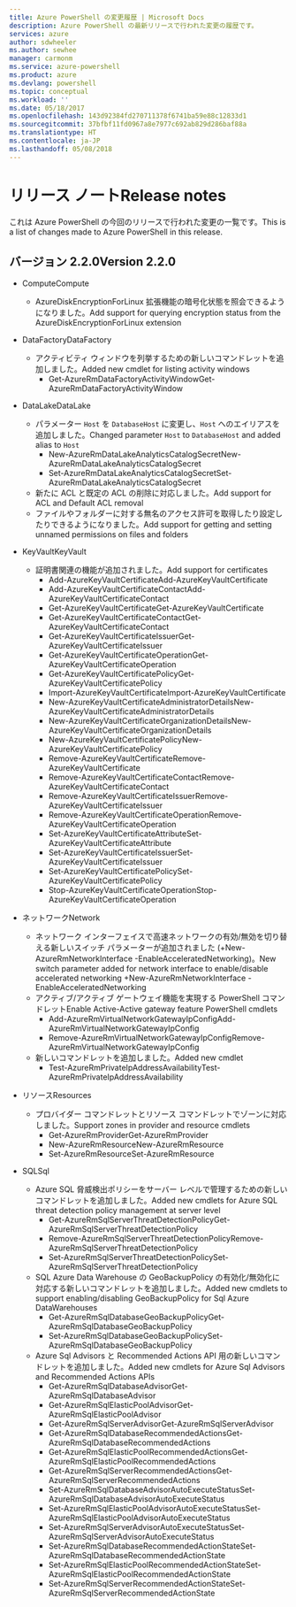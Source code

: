 ```yaml
---
title: Azure PowerShell の変更履歴 | Microsoft Docs
description: Azure PowerShell の最新リリースで行われた変更の履歴です。
services: azure
author: sdwheeler
ms.author: sewhee
manager: carmonm
ms.service: azure-powershell
ms.product: azure
ms.devlang: powershell
ms.topic: conceptual
ms.workload: ''
ms.date: 05/18/2017
ms.openlocfilehash: 143d92384fd270711378f6741ba59e88c12833d1
ms.sourcegitcommit: 37bfbf11fd0967a8e7977c692ab829d286baf88a
ms.translationtype: HT
ms.contentlocale: ja-JP
ms.lasthandoff: 05/08/2018
---
```

# <a name="release-notes"></a><span data-ttu-id="30fb0-103">リリース ノート</span><span class="sxs-lookup"><span data-stu-id="30fb0-103">Release notes</span></span>

<span data-ttu-id="30fb0-104">これは Azure PowerShell の今回のリリースで行われた変更の一覧です。</span><span class="sxs-lookup"><span data-stu-id="30fb0-104">This is a list of changes made to Azure PowerShell in this release.</span></span>

## <a name="version-220"></a><span data-ttu-id="30fb0-105">バージョン 2.2.0</span><span class="sxs-lookup"><span data-stu-id="30fb0-105">Version 2.2.0</span></span>
* <span data-ttu-id="30fb0-106">Compute</span><span class="sxs-lookup"><span data-stu-id="30fb0-106">Compute</span></span>
  - <span data-ttu-id="30fb0-107">AzureDiskEncryptionForLinux 拡張機能の暗号化状態を照会できるようになりました。</span><span class="sxs-lookup"><span data-stu-id="30fb0-107">Add support for querying encryption status from the AzureDiskEncryptionForLinux extension</span></span>
* <span data-ttu-id="30fb0-108">DataFactory</span><span class="sxs-lookup"><span data-stu-id="30fb0-108">DataFactory</span></span>
  - <span data-ttu-id="30fb0-109">アクティビティ ウィンドウを列挙するための新しいコマンドレットを追加しました。</span><span class="sxs-lookup"><span data-stu-id="30fb0-109">Added new cmdlet for listing activity windows</span></span>
    + <span data-ttu-id="30fb0-110">Get-AzureRmDataFactoryActivityWindow</span><span class="sxs-lookup"><span data-stu-id="30fb0-110">Get-AzureRmDataFactoryActivityWindow</span></span>
* <span data-ttu-id="30fb0-111">DataLake</span><span class="sxs-lookup"><span data-stu-id="30fb0-111">DataLake</span></span>
  - <span data-ttu-id="30fb0-112">パラメーター `Host` を `DatabaseHost` に変更し、`Host` へのエイリアスを追加しました。</span><span class="sxs-lookup"><span data-stu-id="30fb0-112">Changed parameter `Host` to `DatabaseHost` and added alias to `Host`</span></span>
    + <span data-ttu-id="30fb0-113">New-AzureRmDataLakeAnalyticsCatalogSecret</span><span class="sxs-lookup"><span data-stu-id="30fb0-113">New-AzureRmDataLakeAnalyticsCatalogSecret</span></span>
    + <span data-ttu-id="30fb0-114">Set-AzureRmDataLakeAnalyticsCatalogSecret</span><span class="sxs-lookup"><span data-stu-id="30fb0-114">Set-AzureRmDataLakeAnalyticsCatalogSecret</span></span>
  - <span data-ttu-id="30fb0-115">新たに ACL と既定の ACL の削除に対応しました。</span><span class="sxs-lookup"><span data-stu-id="30fb0-115">Add support for ACL and Default ACL removal</span></span>
  - <span data-ttu-id="30fb0-116">ファイルやフォルダーに対する無名のアクセス許可を取得したり設定したりできるようになりました。</span><span class="sxs-lookup"><span data-stu-id="30fb0-116">Add support for getting and setting unnamed permissions on files and folders</span></span>
* <span data-ttu-id="30fb0-117">KeyVault</span><span class="sxs-lookup"><span data-stu-id="30fb0-117">KeyVault</span></span>
  - <span data-ttu-id="30fb0-118">証明書関連の機能が追加されました。</span><span class="sxs-lookup"><span data-stu-id="30fb0-118">Add support for certificates</span></span>
    + <span data-ttu-id="30fb0-119">Add-AzureKeyVaultCertificate</span><span class="sxs-lookup"><span data-stu-id="30fb0-119">Add-AzureKeyVaultCertificate</span></span>
    + <span data-ttu-id="30fb0-120">Add-AzureKeyVaultCertificateContact</span><span class="sxs-lookup"><span data-stu-id="30fb0-120">Add-AzureKeyVaultCertificateContact</span></span>
    + <span data-ttu-id="30fb0-121">Get-AzureKeyVaultCertificate</span><span class="sxs-lookup"><span data-stu-id="30fb0-121">Get-AzureKeyVaultCertificate</span></span>
    + <span data-ttu-id="30fb0-122">Get-AzureKeyVaultCertificateContact</span><span class="sxs-lookup"><span data-stu-id="30fb0-122">Get-AzureKeyVaultCertificateContact</span></span>
    + <span data-ttu-id="30fb0-123">Get-AzureKeyVaultCertificateIssuer</span><span class="sxs-lookup"><span data-stu-id="30fb0-123">Get-AzureKeyVaultCertificateIssuer</span></span>
    + <span data-ttu-id="30fb0-124">Get-AzureKeyVaultCertificateOperation</span><span class="sxs-lookup"><span data-stu-id="30fb0-124">Get-AzureKeyVaultCertificateOperation</span></span>
    + <span data-ttu-id="30fb0-125">Get-AzureKeyVaultCertificatePolicy</span><span class="sxs-lookup"><span data-stu-id="30fb0-125">Get-AzureKeyVaultCertificatePolicy</span></span>
    + <span data-ttu-id="30fb0-126">Import-AzureKeyVaultCertificate</span><span class="sxs-lookup"><span data-stu-id="30fb0-126">Import-AzureKeyVaultCertificate</span></span>
    + <span data-ttu-id="30fb0-127">New-AzureKeyVaultCertificateAdministratorDetails</span><span class="sxs-lookup"><span data-stu-id="30fb0-127">New-AzureKeyVaultCertificateAdministratorDetails</span></span>
    + <span data-ttu-id="30fb0-128">New-AzureKeyVaultCertificateOrganizationDetails</span><span class="sxs-lookup"><span data-stu-id="30fb0-128">New-AzureKeyVaultCertificateOrganizationDetails</span></span>
    + <span data-ttu-id="30fb0-129">New-AzureKeyVaultCertificatePolicy</span><span class="sxs-lookup"><span data-stu-id="30fb0-129">New-AzureKeyVaultCertificatePolicy</span></span>
    + <span data-ttu-id="30fb0-130">Remove-AzureKeyVaultCertificate</span><span class="sxs-lookup"><span data-stu-id="30fb0-130">Remove-AzureKeyVaultCertificate</span></span>
    + <span data-ttu-id="30fb0-131">Remove-AzureKeyVaultCertificateContact</span><span class="sxs-lookup"><span data-stu-id="30fb0-131">Remove-AzureKeyVaultCertificateContact</span></span>
    + <span data-ttu-id="30fb0-132">Remove-AzureKeyVaultCertificateIssuer</span><span class="sxs-lookup"><span data-stu-id="30fb0-132">Remove-AzureKeyVaultCertificateIssuer</span></span>
    + <span data-ttu-id="30fb0-133">Remove-AzureKeyVaultCertificateOperation</span><span class="sxs-lookup"><span data-stu-id="30fb0-133">Remove-AzureKeyVaultCertificateOperation</span></span>
    + <span data-ttu-id="30fb0-134">Set-AzureKeyVaultCertificateAttribute</span><span class="sxs-lookup"><span data-stu-id="30fb0-134">Set-AzureKeyVaultCertificateAttribute</span></span>
    + <span data-ttu-id="30fb0-135">Set-AzureKeyVaultCertificateIssuer</span><span class="sxs-lookup"><span data-stu-id="30fb0-135">Set-AzureKeyVaultCertificateIssuer</span></span>
    + <span data-ttu-id="30fb0-136">Set-AzureKeyVaultCertificatePolicy</span><span class="sxs-lookup"><span data-stu-id="30fb0-136">Set-AzureKeyVaultCertificatePolicy</span></span>
    + <span data-ttu-id="30fb0-137">Stop-AzureKeyVaultCertificateOperation</span><span class="sxs-lookup"><span data-stu-id="30fb0-137">Stop-AzureKeyVaultCertificateOperation</span></span>
* <span data-ttu-id="30fb0-138">ネットワーク</span><span class="sxs-lookup"><span data-stu-id="30fb0-138">Network</span></span>

  - <span data-ttu-id="30fb0-139">ネットワーク インターフェイスで高速ネットワークの有効/無効を切り替える新しいスイッチ パラメーターが追加されました (+New-AzureRmNetworkInterface -EnableAcceleratedNetworking)。</span><span class="sxs-lookup"><span data-stu-id="30fb0-139">New switch parameter added for network interface to enable/disable accelerated networking +New-AzureRmNetworkInterface -EnableAcceleratedNetworking</span></span>
  - <span data-ttu-id="30fb0-140">アクティブ/アクティブ ゲートウェイ機能を実現する PowerShell コマンドレット</span><span class="sxs-lookup"><span data-stu-id="30fb0-140">Enable Active-Active gateway feature PowerShell cmdlets</span></span>
    + <span data-ttu-id="30fb0-141">Add-AzureRmVirtualNetworkGatewayIpConfig</span><span class="sxs-lookup"><span data-stu-id="30fb0-141">Add-AzureRmVirtualNetworkGatewayIpConfig</span></span>
    + <span data-ttu-id="30fb0-142">Remove-AzureRmVirtualNetworkGatewayIpConfig</span><span class="sxs-lookup"><span data-stu-id="30fb0-142">Remove-AzureRmVirtualNetworkGatewayIpConfig</span></span>
  - <span data-ttu-id="30fb0-143">新しいコマンドレットを追加しました。</span><span class="sxs-lookup"><span data-stu-id="30fb0-143">Added new cmdlet</span></span>
    + <span data-ttu-id="30fb0-144">Test-AzureRmPrivateIpAddressAvailability</span><span class="sxs-lookup"><span data-stu-id="30fb0-144">Test-AzureRmPrivateIpAddressAvailability</span></span>
* <span data-ttu-id="30fb0-145">リソース</span><span class="sxs-lookup"><span data-stu-id="30fb0-145">Resources</span></span>
  - <span data-ttu-id="30fb0-146">プロバイダー コマンドレットとリソース コマンドレットでゾーンに対応しました。</span><span class="sxs-lookup"><span data-stu-id="30fb0-146">Support zones in provider and resource cmdlets</span></span>
    + <span data-ttu-id="30fb0-147">Get-AzureRmProvider</span><span class="sxs-lookup"><span data-stu-id="30fb0-147">Get-AzureRmProvider</span></span>
    + <span data-ttu-id="30fb0-148">New-AzureRmResource</span><span class="sxs-lookup"><span data-stu-id="30fb0-148">New-AzureRmResource</span></span>
    + <span data-ttu-id="30fb0-149">Set-AzureRmResource</span><span class="sxs-lookup"><span data-stu-id="30fb0-149">Set-AzureRmResource</span></span>
* <span data-ttu-id="30fb0-150">SQL</span><span class="sxs-lookup"><span data-stu-id="30fb0-150">Sql</span></span>
  - <span data-ttu-id="30fb0-151">Azure SQL 脅威検出ポリシーをサーバー レベルで管理するための新しいコマンドレットを追加しました。</span><span class="sxs-lookup"><span data-stu-id="30fb0-151">Added new cmdlets for Azure SQL threat detection policy management at server level</span></span>
    + <span data-ttu-id="30fb0-152">Get-AzureRmSqlServerThreatDetectionPolicy</span><span class="sxs-lookup"><span data-stu-id="30fb0-152">Get-AzureRmSqlServerThreatDetectionPolicy</span></span>
    + <span data-ttu-id="30fb0-153">Remove-AzureRmSqlServerThreatDetectionPolicy</span><span class="sxs-lookup"><span data-stu-id="30fb0-153">Remove-AzureRmSqlServerThreatDetectionPolicy</span></span>
    + <span data-ttu-id="30fb0-154">Set-AzureRmSqlServerThreatDetectionPolicy</span><span class="sxs-lookup"><span data-stu-id="30fb0-154">Set-AzureRmSqlServerThreatDetectionPolicy</span></span>
  - <span data-ttu-id="30fb0-155">SQL Azure Data Warehouse の GeoBackupPolicy の有効化/無効化に対応する新しいコマンドレットを追加しました。</span><span class="sxs-lookup"><span data-stu-id="30fb0-155">Added new cmdlets to support enabling/disabling GeoBackupPolicy for Sql Azure DataWarehouses</span></span>
    + <span data-ttu-id="30fb0-156">Get-AzureRmSqlDatabaseGeoBackupPolicy</span><span class="sxs-lookup"><span data-stu-id="30fb0-156">Get-AzureRmSqlDatabaseGeoBackupPolicy</span></span>
    + <span data-ttu-id="30fb0-157">Set-AzureRmSqlDatabaseGeoBackupPolicy</span><span class="sxs-lookup"><span data-stu-id="30fb0-157">Set-AzureRmSqlDatabaseGeoBackupPolicy</span></span>
  - <span data-ttu-id="30fb0-158">Azure Sql Advisors と Recommended Actions API 用の新しいコマンドレットを追加しました。</span><span class="sxs-lookup"><span data-stu-id="30fb0-158">Added new cmdlets for Azure Sql Advisors and Recommended Actions APIs</span></span>
    + <span data-ttu-id="30fb0-159">Get-AzureRmSqlDatabaseAdvisor</span><span class="sxs-lookup"><span data-stu-id="30fb0-159">Get-AzureRmSqlDatabaseAdvisor</span></span>
    + <span data-ttu-id="30fb0-160">Get-AzureRmSqlElasticPoolAdvisor</span><span class="sxs-lookup"><span data-stu-id="30fb0-160">Get-AzureRmSqlElasticPoolAdvisor</span></span>
    + <span data-ttu-id="30fb0-161">Get-AzureRmSqlServerAdvisor</span><span class="sxs-lookup"><span data-stu-id="30fb0-161">Get-AzureRmSqlServerAdvisor</span></span>
    + <span data-ttu-id="30fb0-162">Get-AzureRmSqlDatabaseRecommendedActions</span><span class="sxs-lookup"><span data-stu-id="30fb0-162">Get-AzureRmSqlDatabaseRecommendedActions</span></span>
    + <span data-ttu-id="30fb0-163">Get-AzureRmSqlElasticPoolRecommendedActions</span><span class="sxs-lookup"><span data-stu-id="30fb0-163">Get-AzureRmSqlElasticPoolRecommendedActions</span></span>
    + <span data-ttu-id="30fb0-164">Get-AzureRmSqlServerRecommendedActions</span><span class="sxs-lookup"><span data-stu-id="30fb0-164">Get-AzureRmSqlServerRecommendedActions</span></span>
    + <span data-ttu-id="30fb0-165">Set-AzureRmSqlDatabaseAdvisorAutoExecuteStatus</span><span class="sxs-lookup"><span data-stu-id="30fb0-165">Set-AzureRmSqlDatabaseAdvisorAutoExecuteStatus</span></span>
    + <span data-ttu-id="30fb0-166">Set-AzureRmSqlElasticPoolAdvisorAutoExecuteStatus</span><span class="sxs-lookup"><span data-stu-id="30fb0-166">Set-AzureRmSqlElasticPoolAdvisorAutoExecuteStatus</span></span>
    + <span data-ttu-id="30fb0-167">Set-AzureRmSqlServerAdvisorAutoExecuteStatus</span><span class="sxs-lookup"><span data-stu-id="30fb0-167">Set-AzureRmSqlServerAdvisorAutoExecuteStatus</span></span>
    + <span data-ttu-id="30fb0-168">Set-AzureRmSqlDatabaseRecommendedActionState</span><span class="sxs-lookup"><span data-stu-id="30fb0-168">Set-AzureRmSqlDatabaseRecommendedActionState</span></span>
    + <span data-ttu-id="30fb0-169">Set-AzureRmSqlElasticPoolRecommendedActionState</span><span class="sxs-lookup"><span data-stu-id="30fb0-169">Set-AzureRmSqlElasticPoolRecommendedActionState</span></span>
    + <span data-ttu-id="30fb0-170">Set-AzureRmSqlServerRecommendedActionState</span><span class="sxs-lookup"><span data-stu-id="30fb0-170">Set-AzureRmSqlServerRecommendedActionState</span></span>
